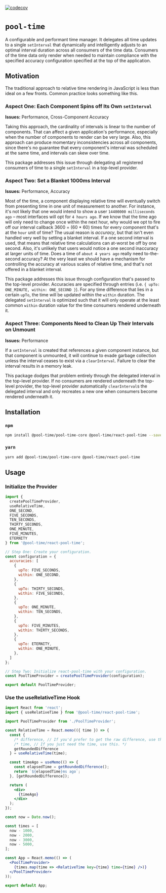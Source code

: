[![codecov](https://codecov.io/gh/louisscruz/react-pool-time/branch/master/graph/badge.svg?token=YlOca0sPpR)](https://codecov.io/gh/louisscruz/react-pool-time)

# `pool-time`

A configurable and performant time manager.
It delegates all time updates to a single `setInterval` that dynamically and intelligently adjusts to an optimal interval duration across all consumers of the time data.
Consumers of the time data only render when needed to maintain compliance with the specified accuracy configuration specified at the top of the application.

## Motivation

The traditional approach to relative time rendering in JavaScript is less than ideal on a few fronts.
Common practice looks something like this.

### Aspect One: Each Component Spins off Its Own `setInterval`

**Issues:** Performance, Cross-Component Accuracy

Taking this approach, the cardinality of intervals is linear to the number of components.
That can affect a given application's performance, especially when the number of components to render can be very large.
Also, this approach can produce momentary inconsistencies across all components, since there's no guarantee that every component's interval was scheduled at the same time, and intervals can skew over time.

This package addresses this issue through delegating all registered consumers of time to a single `setInterval` in a top-level provider.

### Aspect Two: Set a Blanket 1000ms Interval

**Issues:** Performance, Accuracy

Most of the time, a component displaying relative time will eventually switch from presenting time in one unit of measurement to another.
For instance, it's not likely that one would intend to show a user `14400000 milliseconds ago` – most interfaces will opt for `4 hours ago`.
If we know that the time ago will only need to change once within the next hour, why would we opt to fire off our interval callback 3600 = (60 * 60) times for every component that's at the `hour` unit of time?
The usual reason is _accuracy_, but that isn't even handled very well by setting a blanket interval.
If a one second interval is used, that means that relative time calculations can at-worst be off by one second.
Also, it's unlikely that users would notice a one second inaccuracy at larger units of time.
Does a time of `about 4 years ago` really need to-the-second accuracy?
At the very least we should have a mechanism for controlling the accuracy at various scales of relative time, and that's not offered in a blanket interval.

This package addresses this issue through configuration that's passed to the top-level provider.
Accuracies are specified through entries (i.e. `{ upTo: ONE_MINUTE, within: ONE_SECOND }`).
For any time difference that lies in a certain `upTo`, the time will be updated within the `within` duration.
The delegated `setInterval` is optimized such that it will only operate at the least common `within` duration value for the time consumers rendered underneath it.

### Aspect Three: Components Need to Clean Up Their Intervals on Unmount

**Issues:** Performance

If a `setInterval` is created that references a given component instance, but that component is unmounted, it will continue to evade garbage collection unless the interval ceases to exist via a `clearInterval`.
Failure to clear the interval results in a memory leak.

This package dodges that problem entirely through the delegated interval in the top-level provider.
If no consumers are rendered underneath the top-level provider, the top-level provider automatically `clearInterval`s the delegated interval and only recreates a new one when consumers become rendered underneath it.

## Installation

### `npm`

```sh
npm install @pool-time/pool-time-core @pool-time/react-pool-time --save
```

### `yarn`

```sh
yarn add @pool-time/pool-time-core @pool-time/react-pool-time
```

## Usage

### Initialize the Provider

```jsx
import {
  createPoolTimeProvider,
  useRelativeTime,
  ONE_SECOND,
  FIVE_SECONDS,
  TEN_SECONDS,
  THIRTY_SECONDS,
  ONE_MINUTE,
  FIVE_MINUTES,
  ETERNITY
} from '@pool-time/react-pool-time';

// Step One: Create your configuration.
const configuration = {
  accuracies: [
    {
      upTo: FIVE_SECONDS,
      within: ONE_SECOND,
    },
    {
      upTo: THIRTY_SECONDS,
      within: FIVE_SECONDS,
    },
    {
      upTo: ONE_MINUTE,
      within: TEN_SECONDS,
    },
    {
      upTo: FIVE_MINUTES,
      within: THIRTY_SECONDS,
    },
    {
      upTo: ETERNITY,
      within: ONE_MINUTE,
    },
  ]
};

// Step Two: Initialize react-pool-time with your configuration.
const PoolTimeProvider = createPoolTimeProvider(configuration);

export default PoolTimeProvider;
```

### Use the useRelativeTime Hook

```jsx
import React from 'react';
import { useRelativeTime } from '@pool-time/react-pool-time';

import PoolTimeProvider from './PoolTimeProvider';

const RelativeTime = React.memo(({ time }) => {
  const {
    /* difference, // If you'd prefer to get the raw difference, use this. */
    /* time, // If you just need the time, use this. */
    getRoundedDifference
  } = useRelativeTime(time);

  const timeAgo = useMemo(() => {
    const elapsedTime = getRoundedDifference();
    return `${elapsedTime}ms ago`;
  }, [getRoundedDifference]);

  return (
    <div>
      {timeAgo}
    </div>
  );
});

const now = Date.now();

const times = [
  now - 1000,
  now - 2000,
  now - 3000,
  now - 5000,
];

const App = React.memo(() => (
  <PoolTimeProvider>
    {times.map(time => <RelativeTime key={time} time={time} />)}
  </PoolTimeProvider>
));

export default App;
```